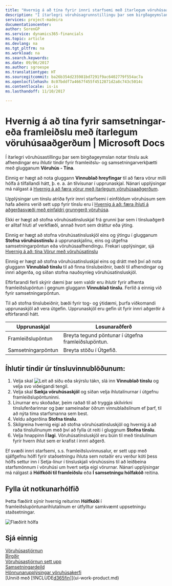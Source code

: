 ```yaml
---
title: "Hvernig á að tína fyrir innri starfsemi með ítarlegum vöruhúsaaðgerðum | Microsoft Docs"
description: "Í ítarlegri vöruhúsagrunnstillingu þar sem birgðageymslan notar tínslu auk afhendingar eru íhlutir tíndir fyrir framleiðslu- og samsetningarverkþætti með glugganum **Vöruhúsatínsla**."
services: project-madeira
documentationcenter: 
author: SorenGP
ms.service: dynamics365-financials
ms.topic: article
ms.devlang: na
ms.tgt_pltfrm: na
ms.workload: na
ms.search.keywords: 
ms.date: 09/06/2017
ms.author: sgroespe
ms.translationtype: HT
ms.sourcegitcommit: ba26b354d235981bd7291f9ac6402779f554ac7a
ms.openlocfilehash: 8c07bddf7a4667f455f4512871d2a8c743c5014c
ms.contentlocale: is-is
ms.lasthandoff: 11/10/2017

---
```

# <a name="how-to-pick-for-assembly-or-production-in-advanced-warehouse-configurations"></a>Hvernig á að tína fyrir samsetningar- eða framleiðslu með ítarlegum vöruhúsaaðgerðum | Microsoft Docs
Í ítarlegri vöruhúsastillingu þar sem birgðageymslan notar tínslu auk afhendingar eru íhlutir tíndir fyrir framleiðslu- og samsetningarverkþætti með glugganum **Vöruhús - Tína**.  

Einnig er hægt að nota gluggann **Vinnublað hreyfingar** til að færa vörur milli hólfa á tilfallandi hátt, þ. e. a. án tilvísunar í upprunaskjal. Nánari upplýsingar má nálgast á [Hvernig á að færa vörur með ítarlegum vöruhúsaaðgerðum](warehouse-how-to-move-items-in-advanced-warehousing.md).  

Upplýsingar um tínslu atriða fyrir innri starfsemi í einföldum vöruhúsum sem hafa aðeins verið sett upp fyrir tínslu eru í [Hvernig á að: færa íhluti á aðgerðasvæði með einfaldri grunngerð vöruhúsa](warehouse-how-to-move-components-to-an-operation-area-in-basic-warehousing.md).  

Ekki er hægt að stofna vöruhúsatínsluskjal frá grunni þar sem í tínsluaðgerð er alltaf hluti af verkflæði, annað hvort sem dráttur eða ýting.  

Einnig er hægt að stofna vöruhúsatínsluskjöl eins og ýtingu í glugganum **Stofna vöruhússtínslu** á upprunaskjalinu, eins og útgefna samsetningarpöntun eða vöruhúsaafhendingu. Frekari upplýsingar, sjá [Hvernig á að: tína Vörur með vöruhúsatínslu](warehouse-how-to-pick-items-for-warehouse-shipment.md)  

Einnig er hægt að stofna vöruhúsatínsluskjal eins og drátt með því að nota gluggann **Vinnublað tínslu** til að finna tínslubeiðnir, bæði til afhendingar og innri aðgerða, og síðan stofna nauðsynleg vöruhúsatínsluskjöl.  

Eftirfarandi ferli skýrir dæmi þar sem valdir eru íhlutir fyrir afhenta framleiðslupöntun í gegnum gluggann **Vinnublað tínslu**. Ferlið á einnig við fyrir samsetningarpöntun.  

Til að stofna tínslubeiðnir, bæði fyrir tog- og ýtidæmi, þurfa viðkomandi upprunaskjöl að vera útgefin. Upprunaskjöl eru gefin út fyrir innri aðgerðir á eftirfarandi hátt.  

|Upprunaskjal|Losunaraðferð|  
|---------------------|--------------------|  
|Framleiðslupöntun|Breyta tegund pöntunar í útgefna framleiðslupöntun.|  
|Samsetningarpöntun|Breyta stöðu í Útgefið.|  

## <a name="to-pick-components-using-the-pick-worksheet"></a>Íhlutir tíndir úr tínsluvinnublöðunum:  
1.  Velja skal ![Leit að síðu eða skýrslu](media/ui-search/search_small.png "Leit að síðu eða skýrslu táknið") tákn, slá inn **Vinnublað tínslu** og velja svo viðeigandi tengil.  
2.  Velja skal **Sækja vöruhúsaskjöl** og síðan velja íhlutalínurnar í útgefnu framleiðslupöntuninni.  
3.  Línurnar eru skoðaðar, þeim raðað til að tryggja skilvirkni tínsluferðarinnar og þær sameinaðar öðrum vinnublaðslínum ef þarf, til að nýta tíma starfsmanna sem best.  
4.  Veldu aðgerðina **Stofna tínslu**.  
5.  Skilgreina hvernig eigi að stofna vöruhúsatínsluskjöl og hvernig á að raða tínslulínunum með því að fylla út reiti í gluggnum **Stofna tínslu**.  
6.  Velja hnappinn **Í lagi**. Vöruhúsatínsluskjöl eru búin til með tínslulínum fyrir hvern íhlut sem er krafist í innri aðgerð.  

Ef svæði innri starfsemi, s.s. framleiðsluvinnusalur, er sett upp með sjálfgefnu hólfi fyrir staðsetningu íhluta sem notaðir eru verður kóti þess hólfs settur inn í Setja-línur í tínsluskjali vöruhússins til að leiðbeina starfsmönnum í vöruhúsi um hvert setja eigi vörurnar. Nánari upplýsingar má nálgast á **Hólfkóði til framleiðslu** eða **Í samsetningu hólfakóð** reitina.

## <a name="filling-the-consumption-bin"></a>Fylla út notkunarhólfið
Þetta flæðirit sýnir hvernig reiturinn **Hólfkóði** í framleiðslupöntunaríhlutalínum er útfylltur samkvæmt uppsetningu staðsetningar.

![Flæðirit hólfa](media/binflow.png "Hólfaflæði")  

## <a name="see-also"></a>Sjá einnig
[Vöruhúsastjórnun](warehouse-manage-warehouse.md)  
[Birgðir](inventory-manage-inventory.md)  
[Vöruhúsastjórnun sett upp](warehouse-setup-warehouse.md)     
[Samsetningardeild](assembly-assemble-items.md)    
[Hönnunarupplýsingar vöruhúsakerfi](design-details-warehouse-management.md)  
[Unnið með [!INCLUDE[d365fin](includes/d365fin_md.md)]](ui-work-product.md)

